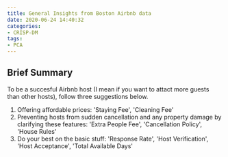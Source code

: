 ```yaml
---
title: General Insights from Boston Airbnb data
date: 2020-06-24 14:40:32
categories:
- CRISP-DM
tags:
- PCA
---
```


## Brief Summary
To be a succesful Airbnb host (I mean if you want to attact more guests than other hosts), follow three suggestions below.

1. Offering affordable prices: 'Staying Fee', 'Cleaning Fee'
2. Preventing hosts from sudden cancellation and any property damage by clarifying these features: 'Extra People Fee', 'Cancellation Policy', 'House Rules'
3. Do your best on the basic stuff: 'Response Rate', 'Host Verification', 'Host Acceptance', 'Total Available Days'
